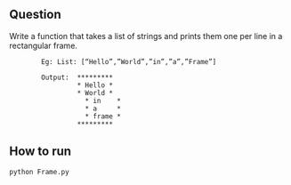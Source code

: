 ## Question
Write a function that takes a list of strings and prints them one per line in a  rectangular frame.

            Eg: List: [“Hello”,”World”,”in”,”a”,”Frame”]

            Output:  *********
                     * Hello *
                     * World *
	                   * in    *
	                   * a     *
	                   * frame *
                     *********
                     
## How to run
    python Frame.py
